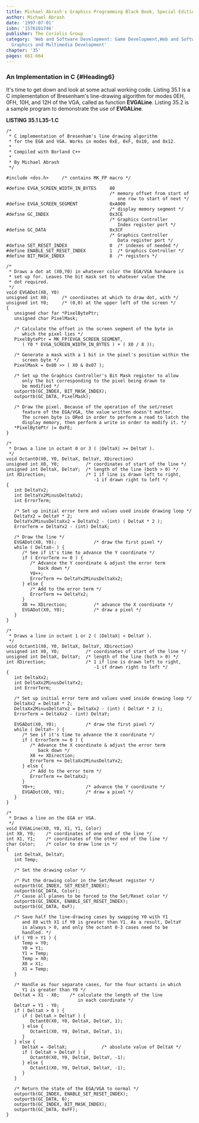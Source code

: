 ```yaml
---
title: Michael Abrash's Graphics Programming Black Book, Special Edition
author: Michael Abrash
date: '1997-07-01'
isbn: '1576101746'
publisher: The Coriolis Group
category: 'Web and Software Development: Game Development,Web and Software Development:
  Graphics and Multimedia Development'
chapter: '35'
pages: 661-664
---
```


### An Implementation in C {#Heading6}

It's time to get down and look at some actual working code. Listing 35.1
is a C implementation of Bresenham's line-drawing algorithm for modes
0EH, 0FH, 10H, and 12H of the VGA, called as function **EVGALine**.
Listing 35.2 is a sample program to demonstrate the use of **EVGALine**.

**LISTING 35.1 L35-1.C**

    /*
     * C implementation of Bresenham's line drawing algorithm
     * for the EGA and VGA. Works in modes 0xE, 0xF, 0x10, and 0x12.
     *
     * Compiled with Borland C++
     *
     * By Michael Abrash
     */

    #include <dos.h>     /* contains MK_FP macro */

    #define EVGA_SCREEN_WIDTH_IN_BYTES     80
                                           /* memory offset from start of
                                              one row to start of next */
    #define EVGA_SCREEN_SEGMENT            0xA000
                                           /* display memory segment */
    #define GC_INDEX                       0x3CE
                                           /* Graphics Controller
                                              Index register port */
    #define GC_DATA                        0x3CF
                                           /* Graphics Controller
                                              Data register port */
    #define SET_RESET_INDEX                0  /* indexes of needed */
    #define ENABLE_SET_RESET_INDEX         1  /* Graphics Controller */
    #define BIT_MASK_INDEX                 8  /* registers */

    /*
     * Draws a dot at (X0,Y0) in whatever color the EGA/VGA hardware is
     * set up for. Leaves the bit mask set to whatever value the
     * dot required.
     */
    void EVGADot(X0, Y0)
    unsigned int X0;     /* coordinates at which to draw dot, with */
    unsigned int Y0;     /* (0,0) at the upper left of the screen */
    {
       unsigned char far *PixelBytePtr;
       unsigned char PixelMask;

       /* Calculate the offset in the screen segment of the byte in
          which the pixel lies */
       PixelBytePtr = MK_FP(EVGA_SCREEN_SEGMENT,
          ( Y0 * EVGA_SCREEN_WIDTH_IN_BYTES ) + ( X0 / 8 ));

       /* Generate a mask with a 1 bit in the pixel's position within the
          screen byte */
       PixelMask = 0x80 >> ( X0 & 0x07 );

       /* Set up the Graphics Controller's Bit Mask register to allow
          only the bit corresponding to the pixel being drawn to
          be modified */
       outportb(GC_INDEX, BIT_MASK_INDEX);
       outportb(GC_DATA, PixelMask);

       /* Draw the pixel. Because of the operation of the set/reset
          feature of the EGA/VGA, the value written doesn't matter.
          The screen byte is ORed in order to perform a read to latch the
          display memory, then perform a write in order to modify it. */
       *PixelBytePtr |= 0xFE;
    }

    /*
     * Draws a line in octant 0 or 3 ( |DeltaX| >= DeltaY ).
     */
    void Octant0(X0, Y0, DeltaX, DeltaY, XDirection)
    unsigned int X0, Y0;          /* coordinates of start of the line */
    unsigned int DeltaX, DeltaY;  /* length of the line (both > 0) */
    int XDirection;               /* 1 if line is drawn left to right,
                                     -1 if drawn right to left */
    {
       int DeltaYx2;
       int DeltaYx2MinusDeltaXx2;
       int ErrorTerm;

       /* Set up initial error term and values used inside drawing loop */
       DeltaYx2 = DeltaY * 2;
       DeltaYx2MinusDeltaXx2 = DeltaYx2 - (int) ( DeltaX * 2 );
       ErrorTerm = DeltaYx2 - (int) DeltaX;

       /* Draw the line */
       EVGADot(X0, Y0);              /* draw the first pixel */
       while ( DeltaX— ) {
          /* See if it's time to advance the Y coordinate */
          if ( ErrorTerm >= 0 ) {
             /* Advance the Y coordinate & adjust the error term
                back down */
             Y0++;
             ErrorTerm += DeltaYx2MinusDeltaXx2;
          } else {
             /* Add to the error term */
             ErrorTerm += DeltaYx2;
          }
          X0 += XDirection;          /* advance the X coordinate */
          EVGADot(X0, Y0);           /* draw a pixel */
       }
    }

    /*
     * Draws a line in octant 1 or 2 ( |DeltaX| < DeltaY ).
     */
    void Octant1(X0, Y0, DeltaX, DeltaY, XDirection)
    unsigned int X0, Y0;          /* coordinates of start of the line */
    unsigned int DeltaX, DeltaY;  /* length of the line (both > 0) */
    int XDirection;               /* 1 if line is drawn left to right,
                                     -1 if drawn right to left */
    {
       int DeltaXx2;
       int DeltaXx2MinusDeltaYx2;
       int ErrorTerm;

       /* Set up initial error term and values used inside drawing loop */
       DeltaXx2 = DeltaX * 2;
       DeltaXx2MinusDeltaYx2 = DeltaXx2 - (int) ( DeltaY * 2 );
       ErrorTerm = DeltaXx2 - (int) DeltaY;

       EVGADot(X0, Y0);           /* draw the first pixel */
       while ( DeltaY— ) {
          /* See if it's time to advance the X coordinate */
          if ( ErrorTerm >= 0 ) {
             /* Advance the X coordinate & adjust the error term
                back down */
             X0 += XDirection;
             ErrorTerm += DeltaXx2MinusDeltaYx2;
          } else {
             /* Add to the error term */
             ErrorTerm += DeltaXx2;
          }
          Y0++;                   /* advance the Y coordinate */
          EVGADot(X0, Y0);        /* draw a pixel */
       }
    }

    /*
     * Draws a line on the EGA or VGA.
     */
    void EVGALine(X0, Y0, X1, Y1, Color)
    int X0, Y0;    /* coordinates of one end of the line */
    int X1, Y1;    /* coordinates of the other end of the line */
    char Color;    /* color to draw line in */
    {
       int DeltaX, DeltaY;
       int Temp;

       /* Set the drawing color */

       /* Put the drawing color in the Set/Reset register */
       outportb(GC_INDEX, SET_RESET_INDEX);
       outportb(GC_DATA, Color);
       /* Cause all planes to be forced to the Set/Reset color */
       outportb(GC_INDEX, ENABLE_SET_RESET_INDEX);
       outportb(GC_DATA, 0xF);

       /* Save half the line-drawing cases by swapping Y0 with Y1
          and X0 with X1 if Y0 is greater than Y1. As a result, DeltaY
          is always > 0, and only the octant 0-3 cases need to be
          handled. */
       if ( Y0 > Y1 ) {
          Temp = Y0;
          Y0 = Y1;
          Y1 = Temp;
          Temp = X0;
          X0 = X1;
          X1 = Temp;
       }

       /* Handle as four separate cases, for the four octants in which
          Y1 is greater than Y0 */
       DeltaX = X1 - X0;    /* calculate the length of the line
                               in each coordinate */
       DeltaY = Y1 - Y0;
       if ( DeltaX > 0 ) {
          if ( DeltaX > DeltaY ) {
             Octant0(X0, Y0, DeltaX, DeltaY, 1);
          } else {
             Octant1(X0, Y0, DeltaX, DeltaY, 1);
          }
       } else {
          DeltaX = -DeltaX;             /* absolute value of DeltaX */
          if ( DeltaX > DeltaY ) {
             Octant0(X0, Y0, DeltaX, DeltaY, -1);
          } else {
             Octant1(X0, Y0, DeltaX, DeltaY, -1);
          }
       }

       /* Return the state of the EGA/VGA to normal */
       outportb(GC_INDEX, ENABLE_SET_RESET_INDEX);
       outportb(GC_DATA, 0);
       outportb(GC_INDEX, BIT_MASK_INDEX);
       outportb(GC_DATA, 0xFF);
    }
